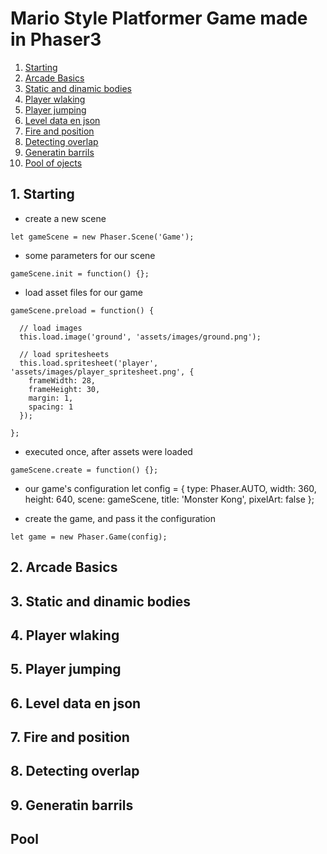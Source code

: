 # Mario Style Platformer Game made in Phaser3

1. [Starting](#1.-Starting)
2. [Arcade Basics](#Arcade-Basics)
3. [Static and dinamic bodies](#Static-and-dinamic-bodies)
4. [Player wlaking](#Player-wlaking)
5. [Player jumping](#player-jumping)
6. [Level data en json](#level-data-en-json)
7. [Fire and position](#fire-and-position)
8. [Detecting overlap](#detecting-overlap)
9. [Generatin barrils](#generatin-barrils)
10. [Pool of ojects](#Pool)

## 1. Starting

- create a new scene
~~~
let gameScene = new Phaser.Scene('Game');
~~~

- some parameters for our scene
~~~
gameScene.init = function() {};
~~~

- load asset files for our game
~~~
gameScene.preload = function() {

  // load images
  this.load.image('ground', 'assets/images/ground.png');

  // load spritesheets
  this.load.spritesheet('player', 'assets/images/player_spritesheet.png', {
    frameWidth: 28,
    frameHeight: 30,
    margin: 1,
    spacing: 1
  });

};
~~~

- executed once, after assets were loaded
~~~
gameScene.create = function() {};
~~~

- our game's configuration
let config = {
  type: Phaser.AUTO,
  width: 360,
  height: 640,
  scene: gameScene,
  title: 'Monster Kong',
  pixelArt: false
};

- create the game, and pass it the configuration
~~~
let game = new Phaser.Game(config);
~~~
## 2. Arcade Basics
## 3. Static and dinamic bodies
## 4. Player wlaking
## 5. Player jumping
## 6. Level data en json
## 7. Fire and position
## 8. Detecting overlap
## 9. Generatin barrils
## Pool